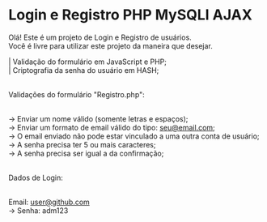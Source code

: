 # Login e Registro PHP MySQLI AJAX

Olá! Este é um projeto de Login e Registro de usuários.<br>
Você é livre para utilizar este projeto da maneira que desejar.

| Validação do formulário em JavaScript e PHP;<br>
| Criptografia da senha do usuário em HASH;<br><br>

Validações do formulário "Registro.php":<br><br>

-> Enviar um nome válido (somente letras e espaços);<br>
-> Enviar um formato de email válido do tipo: seu@email.com;<br>
-> O email enviado não pode estar vinculado a uma outra conta de usuário;<br>
-> A senha precisa ter 5 ou mais caracteres;<br>
-> A senha precisa ser igual a da confirmação;<br><br>

Dados de Login:<br><br>

Email: user@github.com<br>
-> Senha: adm123<br>
